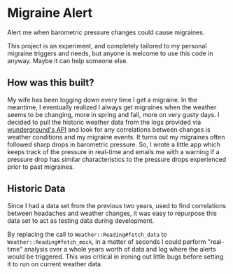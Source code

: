 # Migraine Alert
Alert me when barometric pressure changes could cause migraines.

This project is an experiment, and completely tailored to my personal migraine triggers and needs, but anyone is welcome to use this code in anyway.  Maybe it can help someone else.

## How was this built?
My wife has been logging down every time I get a migraine.  In the meantime, I eventually realized I always get migraines when the weather seems to be changing, more in spring and fall, more on very gusty days.  I decided to pull the historic weather data from the logs provided via [wunderground's API](https://www.wunderground.com/weather/api/) and look for any correlations between changes is weather conditions and my migraine events.  It turns out my migraines often followed sharp drops in barometric pressure.  So, I wrote a little app which keeps track of the pressure in real-time and emails me with a warning if a pressure drop has similar characteristics to the pressure drops experienced prior to past migraines.

## Historic Data

Since I had a data set from the previous two years, used to find correlations between headaches and weather changes, it was easy to repurpose this data set to act as testing data during development.

By replacing the call to `Weather::Reading#fetch_data` to `Weather::Reading#fetch_mock`, in a matter of seconds I could perform "real-time" analysis over a whole years worth of data and log where the alerts would be triggered.  This was critical in ironing out little bugs before setting it to run on current weather data.